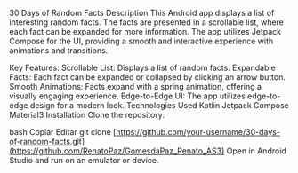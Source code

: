 30 Days of Random Facts
Description
This Android app displays a list of interesting random facts. The facts are presented in a scrollable list, where each fact can be expanded for more information. The app utilizes Jetpack Compose for the UI, providing a smooth and interactive experience with animations and transitions.

Key Features:
Scrollable List: Displays a list of random facts.
Expandable Facts: Each fact can be expanded or collapsed by clicking an arrow button.
Smooth Animations: Facts expand with a spring animation, offering a visually engaging experience.
Edge-to-Edge UI: The app utilizes edge-to-edge design for a modern look.
Technologies Used
Kotlin
Jetpack Compose
Material3
Installation
Clone the repository:

bash
Copiar
Editar
git clone [https://github.com/your-username/30-days-of-random-facts.git](https://github.com/RenatoPaz/GomesdaPaz_Renato_AS3)
Open in Android Studio and run on an emulator or device.
